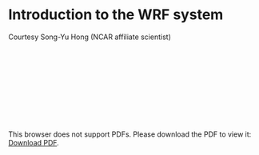 # Introduction to the WRF system

Courtesy Song-Yu Hong (NCAR affiliate scientist)

<object data="https://www2.mmm.ucar.edu/wrf/users/tutorial/202101/hong_fundamentals.pdf" type="application/pdf" width="700px" height="700px">
    <embed src="https://www2.mmm.ucar.edu/wrf/users/tutorial/202101/hong_fundamentals.pdf">
        <p>This browser does not support PDFs. Please download the PDF to view it: <a href="https://www2.mmm.ucar.edu/wrf/users/tutorial/202101/hong_fundamentals.pdf">Download PDF</a>.</p>
    </embed>
</object>